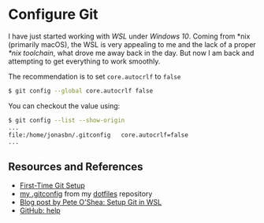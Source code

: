 # Configure Git

I have just started working with *WSL* under *Windows 10*. Coming from \*nix (primarily macOS), the WSL is very appealing to me and the lack of a proper _*nix toolchain_, what drove me away back in the day. But now I am back and attempting to get everything to work smoothly.

The recommendation is to set `core.autocrlf` to `false`

```bash
$ git config --global core.autocrlf false
```

You can checkout the value using:

```bash
$ git config --list --show-origin
...
file:/home/jonasbn/.gitconfig   core.autocrlf=false
...
```

## Resources and References

- [First-Time Git Setup](https://git-scm.com/book/en/v2/Getting-Started-First-Time-Git-Setup)
- [my .gitconfig](https://github.com/jonasbn/dotfiles/blob/master/.gitconfig) from my [dotfiles](https://github.com/jonasbn/dotfiles) repository
- [Blog post by Pete O'Shea: Setup Git in WSL](https://peteoshea.co.uk/setup-git-in-wsl/)
- [GitHub: help](https://help.github.com/en/articles/configuring-git-to-handle-line-endings)

